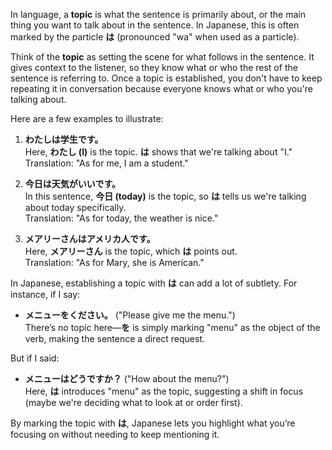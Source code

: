 In language, a **topic** is what the sentence is primarily about, or the main thing you want to talk about in the sentence. In Japanese, this is often marked by the particle **は** (pronounced "wa" when used as a particle).

Think of the **topic** as setting the scene for what follows in the sentence. It gives context to the listener, so they know what or who the rest of the sentence is referring to. Once a topic is established, you don't have to keep repeating it in conversation because everyone knows what or who you're talking about.

Here are a few examples to illustrate:

1. **わたしは学生です。**  
   Here, **わたし (I)** is the topic. **は** shows that we're talking about "I."  
   Translation: "As for me, I am a student."

2. **今日は天気がいいです。**  
   In this sentence, **今日 (today)** is the topic, so **は** tells us we're talking about today specifically.  
   Translation: "As for today, the weather is nice."

3. **メアリーさんはアメリカ人です。**  
   Here, **メアリーさん** is the topic, which **は** points out.  
   Translation: "As for Mary, she is American."

In Japanese, establishing a topic with **は** can add a lot of subtlety. For instance, if I say:

- **メニューをください。** ("Please give me the menu.")  
   There’s no topic here—**を** is simply marking "menu" as the object of the verb, making the sentence a direct request.

But if I said:

- **メニューはどうですか？** ("How about the menu?")  
   Here, **は** introduces "menu" as the topic, suggesting a shift in focus (maybe we're deciding what to look at or order first). 

By marking the topic with **は**, Japanese lets you highlight what you’re focusing on without needing to keep mentioning it.
